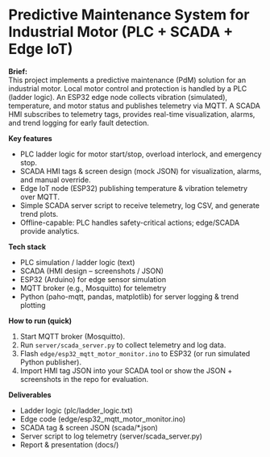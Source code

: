 # Predictive Maintenance System for Industrial Motor (PLC + SCADA + Edge IoT)

**Brief:**  
This project implements a predictive maintenance (PdM) solution for an industrial motor. Local motor control and protection is handled by a PLC (ladder logic). An ESP32 edge node collects vibration (simulated), temperature, and motor status and publishes telemetry via MQTT. A SCADA HMI subscribes to telemetry tags, provides real-time visualization, alarms, and trend logging for early fault detection.

**Key features**
- PLC ladder logic for motor start/stop, overload interlock, and emergency stop.
- SCADA HMI tags & screen design (mock JSON) for visualization, alarms, and manual override.
- Edge IoT node (ESP32) publishing temperature & vibration telemetry over MQTT.
- Simple SCADA server script to receive telemetry, log CSV, and generate trend plots.
- Offline-capable: PLC handles safety-critical actions; edge/SCADA provide analytics.

**Tech stack**
- PLC simulation / ladder logic (text)
- SCADA (HMI design – screenshots / JSON)
- ESP32 (Arduino) for edge sensor simulation
- MQTT broker (e.g., Mosquitto) for telemetry
- Python (paho-mqtt, pandas, matplotlib) for server logging & trend plotting

**How to run (quick)**
1. Start MQTT broker (Mosquitto).
2. Run `server/scada_server.py` to collect telemetry and log data.
3. Flash `edge/esp32_mqtt_motor_monitor.ino` to ESP32 (or run simulated Python publisher).
4. Import HMI tag JSON into your SCADA tool or show the JSON + screenshots in the repo for evaluation.

**Deliverables**
- Ladder logic (plc/ladder_logic.txt)
- Edge code (edge/esp32_mqtt_motor_monitor.ino)
- SCADA tag & screen JSON (scada/*.json)
- Server script to log telemetry (server/scada_server.py)
- Report & presentation (docs/)

